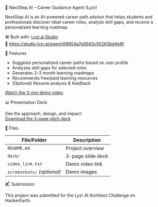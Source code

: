 🚀 NextStep.AI – Career Guidance Agent (Lyzr)

NextStep.AI is an AI-powered career path advisor that helps students and professionals discover ideal career roles, analyze skill gaps, and receive a personalized learning roadmap.

🛠️ Built with: [Lyzr.ai Studio](https://lyzr.ai)  
🔗 https://studio.lyzr.ai/agent/68654a7e6943c50263bd4e9f



 🌟 Features

- Suggests personalized career paths based on user profile
- Analyzes skill gaps for selected roles
- Generates 2–3 month learning roadmaps
- Recommends free/paid learning resources
- (Optional) Resume analysis & feedback


[Watch the 3-min demo video](https://your-video-link.here)

 📊 Presentation Deck

See the approach, design, and impact:  
[Download the 3-page pitch deck](deck/NextStep-AI-PitchDeck.pdf)


 📁 Files

| File/Folder | Description |
|-------------|-------------|
| `README.md` | Project overview |
| `deck/`     | 3-page slide deck |
| `video_link.txt` | Demo video link |
| `screenshots/` *(optional)* | Demo images |

 📬 Submission

This project was submitted for the Lyzr AI Architect Challenge on HackerEarth.

